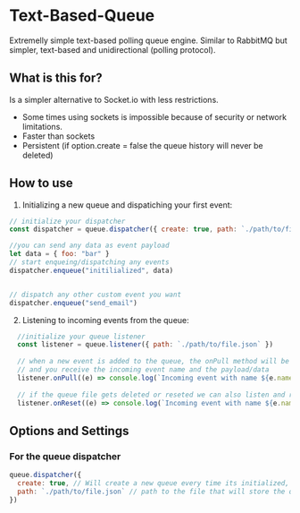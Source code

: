 # Text-Based-Queue

Extremelly simple text-based polling queue engine. Similar to RabbitMQ but simpler, text-based and unidirectional (polling protocol).

## What is this for?

Is a simpler alternative to Socket.io with less restrictions.
- Some times using sockets is impossible because of security or network limitations.
- Faster than sockets
- Persistent (if option.create = false the queue history will never be deleted)

## How to use

1. Initializing a new queue and dispatiching your first event:

```js
// initialize your dispatcher
const dispatcher = queue.dispatcher({ create: true, path: `./path/to/file.json` })

//you can send any data as event payload
let data = { foo: "bar" }
// start enqueing/dispatching any events
dispatcher.enqueue("initilialized", data)


// dispatch any other custom event you want
dispatcher.enqueue("send_email")
```


2. Listening to incoming events from the queue:

```js
  //initialize your queue listener
  const listener = queue.listener({ path: `./path/to/file.json` })
  
  // when a new event is added to the queue, the onPull method will be triggered 
  // and you receive the incoming event name and the payload/data
  listener.onPull((e) => console.log(`Incoming event with name ${e.name}`, e.data))
  
  // if the queue file gets deleted or reseted we can also listen and receive any queued events
  listener.onReset((e) => console.log(`Incoming event with name ${e.name}`, e.data))
```

## Options and Settings

### For the queue dispatcher

```js
queue.dispatcher({ 
  create: true, // Will create a new queue every time its initialized, defaults to false
  path: `./path/to/file.json` // path to the file that will store the queue
})
```

